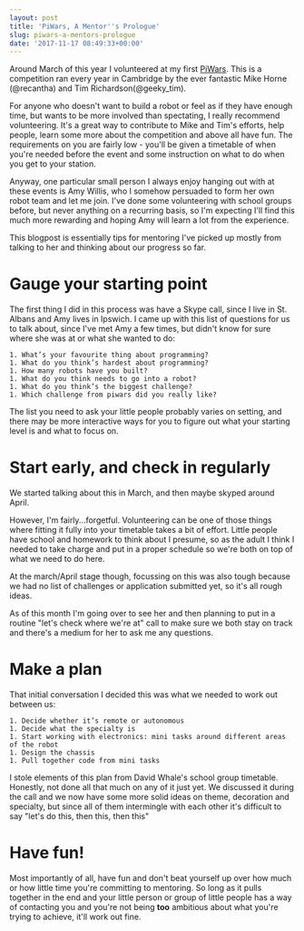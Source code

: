 ```yaml
---
layout: post
title: 'PiWars, A Mentor''s Prologue'
slug: piwars-a-mentors-prologue
date: '2017-11-17 08:49:33+00:00'
---
```


Around March of this year I volunteered at my first [PiWars](https://piwars.org). This is a competition ran every year in Cambridge by the ever fantastic Mike Horne (@recantha) and Tim Richardson(@geeky_tim). 

For anyone who doesn't want to build a robot or feel as if they have enough time, but wants to be more involved than spectating, I really recommend volunteering. It's a great way to contribute to Mike and Tim's efforts, help people, learn some more about the competition and above all have fun. The requirements on you are fairly low - you'll be given a timetable of when you're needed before the event and some instruction on what to do when you get to your station.

Anyway, one particular small person I always enjoy hanging out with at these events is Amy Willis, who I somehow persuaded to form her own robot team and let me join. I've done some volunteering with school groups before, but never anything on a recurring basis, so I'm expecting I'll find this much more rewarding and hoping Amy will learn a lot from the experience.

This blogpost is essentially tips for mentoring I've picked up mostly from talking to her and thinking about our progress so far. 

# Gauge your starting point
The first thing I did in this process was have a Skype call, since I live in St. Albans and Amy lives in Ipswich. I came up with this list of questions for us to talk about, since I've met Amy a few times, but didn't know for sure where she was at or what she wanted to do:
```
1. What’s your favourite thing about programming?
1. What do you think’s hardest about programming?
1. How many robots have you built?
1. What do you think needs to go into a robot?
1. What do you think’s the biggest challenge?
1. Which challenge from piwars did you really like?
```

The list you need to ask your little people probably varies on setting, and there may be more interactive ways for you to figure out what your starting level is and what to focus on. 

# Start early, and check in regularly
We started talking about this in March, and then maybe skyped around April. 

However, I'm fairly...forgetful. Volunteering can be one of those things where fitting it fully into your timetable takes a bit of effort. Little people have school and homework to think about I presume, so as the adult I think I needed to take charge and put in a proper schedule so we're both on top of what we need to do here. 

At the march/April stage though, focussing on this was also tough because we had no list of challenges or application submitted yet, so it's all rough ideas.

As of this month I'm going over to see her and then planning to put in a routine "let's check where we're at" call to make sure we both stay on track and there's a medium for her to ask me any questions. 

# Make a plan

That initial conversation I decided this was what we needed to work out between us:

```
1. Decide whether it’s remote or autonomous
1. Decide what the specialty is 
1. Start working with electronics: mini tasks around different areas of the robot
1. Design the chassis
1. Pull together code from mini tasks
```

I stole elements of this plan from David Whale's school group timetable. Honestly, not done all that much on any of it just yet. We discussed it during the call and we now have some more solid ideas on theme, decoration and specialty, but since all of them intermingle with each other it's difficult to say "let's do this, then this, then this"

# Have fun!
Most importantly of all, have fun and don't beat yourself up over how much or how little time you're committing to mentoring. So long as it pulls together in the end and your little person or group of little people has a way of contacting you and you're not being **too** ambitious about what you're trying to achieve, it'll work out fine.
